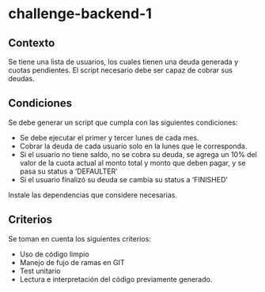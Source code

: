 # challenge-backend-1

## Contexto
Se tiene una lista de usuarios, los cuales tienen una deuda generada y cuotas pendientes.
El script necesario debe ser capaz de cobrar sus deudas.

## Condiciones
Se debe generar un script que cumpla con las siguientes condiciones:
-   Se debe ejecutar el primer y tercer lunes de cada mes.
-   Cobrar la deuda de cada usuario solo en la lunes que le corresponda.
-   Si el usuario no tiene saldo, no se cobra su deuda, se agrega un 10% del valor de la cuota actual al monto total y monto que deben pagar, y se pasa su status a ‘DEFAULTER’
-   Si el usuario finalizó su deuda se cambia su status a ‘FINISHED’

Instale las dependencias que considere necesarias.

## Criterios
Se toman en cuenta los siguientes criterios:
-   Uso de código limpio
-   Manejo de fujo de ramas en GIT
-   Test unitario
-   Lectura e interpretación del código previamente generado.